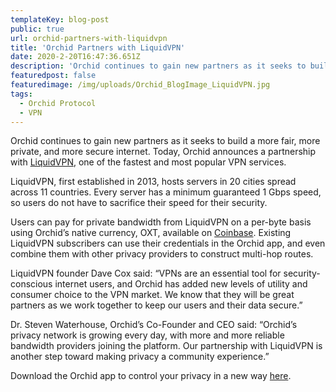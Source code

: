 ```yaml
---
templateKey: blog-post
public: true
url: orchid-partners-with-liquidvpn
title: 'Orchid Partners with LiquidVPN'
date: 2020-2-20T16:47:36.651Z
description: 'Orchid continues to gain new partners as it seeks to build a more fair, more private, and more secure internet.'
featuredpost: false
featuredimage: /img/uploads/Orchid_BlogImage_LiquidVPN.jpg
tags:
  - Orchid Protocol
  - VPN
---
```

Orchid continues to gain new partners as it seeks to build a more fair, more private, and more secure internet. Today, Orchid announces a partnership with [LiquidVPN](https://www.liquidvpn.com/), one of the fastest and most popular VPN services.

LiquidVPN, first established in 2013, hosts servers in 20 cities spread across 11 countries. Every server has a minimum guaranteed 1 Gbps speed, so users do not have to sacrifice their speed for their security. 

Users can pay for private bandwidth from LiquidVPN on a per-byte basis using Orchid’s native currency, OXT, available on [Coinbase](https://www.coinbase.com/price/orchid). Existing LiquidVPN subscribers can use their credentials in the Orchid app, and even combine them with other privacy providers to construct multi-hop routes. 

LiquidVPN founder Dave Cox said: “VPNs are an essential tool for security-conscious internet users, and Orchid has added new levels of utility and consumer choice to the VPN market. We know that they will be great partners as we work together to keep our users and their data secure.”

Dr. Steven Waterhouse, Orchid’s Co-Founder and CEO said: “Orchid’s privacy network is growing every day, with more and more reliable bandwidth providers joining the platform. Our partnership with LiquidVPN is another step toward making privacy a community experience.” 

Download the Orchid app to control your privacy in a new way [here](https://www.orchid.com/download).